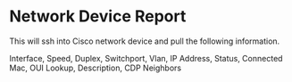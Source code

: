 # Network Device Report
This will ssh into Cisco network device and pull the following information.

Interface, Speed, Duplex, Switchport, Vlan, IP Address, Status, Connected Mac, OUI Lookup, Description, CDP Neighbors
